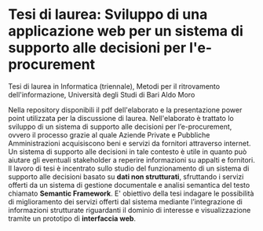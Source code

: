 # Tesi di laurea: Sviluppo di una applicazione web per un sistema di supporto alle decisioni per l'e-procurement
Tesi di laurea in Informatica (triennale), Metodi per il ritrovamento dell'informazione, Università degli Studi di Bari Aldo Moro


Nella repository disponibili il pdf dell'elaborato e la presentazione power point utilizzata per la discussione di laurea.
Nell'elaborato è trattato lo sviluppo di un sistema di supporto alle decisioni per l’e-procurement, ovvero il processo grazie al quale Aziende Private e Pubbliche Amministrazioni acquisiscono beni e servizi da fornitori attraverso internet. Un sistema di supporto alle decisioni in tale contesto è utile in quanto può aiutare gli eventuali stakeholder a reperire informazioni su appalti e fornitori.
Il lavoro di tesi è incentrato sullo studio del funzionamento di un sistema di supporto alle decisioni basato su **dati non strutturati**, sfruttando i servizi offerti da un sistema di gestione documentale e analisi semantica del testo chiamato **Semantic Framework**.
E' obiettivo della tesi indagare le possibilità di miglioramento dei servizi offerti dal sistema mediante l’integrazione di informazioni strutturate riguardanti il dominio di interesse e visualizzazione tramite un prototipo di **interfaccia web**.

